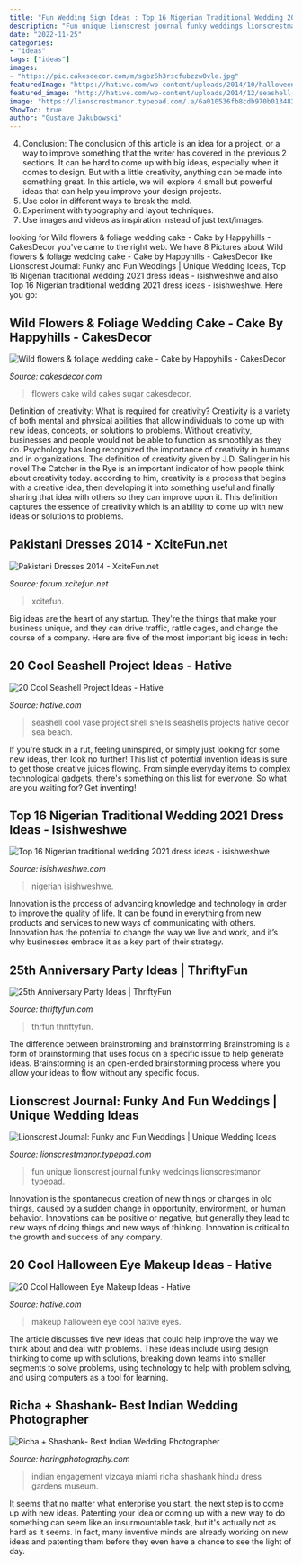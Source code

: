 ```yaml
---
title: "Fun Wedding Sign Ideas : Top 16 Nigerian Traditional Wedding 2021 Dress Ideas"
description: "Fun unique lionscrest journal funky weddings lionscrestmanor typepad"
date: "2022-11-25"
categories:
- "ideas"
tags: ["ideas"]
images:
- "https://pic.cakesdecor.com/m/sgbz6h3rscfubzzw0vle.jpg"
featuredImage: "https://hative.com/wp-content/uploads/2014/10/halloween-eye-makeup/9-halloween-eye-makeup-ideas.jpg"
featured_image: "http://hative.com/wp-content/uploads/2014/12/seashell-project-ideas/7-seashell-vase.jpg"
image: "https://lionscrestmanor.typepad.com/.a/6a010536fb8cdb970b01348285269b970c-600wi"
ShowToc: true
author: "Gustave Jakubowski"
---
```



4. Conclusion: The conclusion of this article is an idea for a project, or a way to improve something that the writer has covered in the previous 2 sections.
It can be hard to come up with big ideas, especially when it comes to design. But with a little creativity, anything can be made into something great. In this article, we will explore 4 small but powerful ideas that can help you improve your design projects.
1. Use color in different ways to break the mold.
2. Experiment with typography and layout techniques.
3. Use images and videos as inspiration instead of just text/images.

	

		
looking for Wild flowers &amp; foliage wedding cake - Cake by Happyhills - CakesDecor you've came to the right web. We have 8 Pictures about Wild flowers &amp; foliage wedding cake - Cake by Happyhills - CakesDecor like Lionscrest Journal: Funky and Fun Weddings | Unique Wedding Ideas, Top 16 Nigerian traditional wedding 2021 dress ideas - isishweshwe and also Top 16 Nigerian traditional wedding 2021 dress ideas - isishweshwe. Here you go:
		
    
## Wild Flowers &amp; Foliage Wedding Cake - Cake By Happyhills - CakesDecor

<img loading=lazy src="https://pic.cakesdecor.com/m/sgbz6h3rscfubzzw0vle.jpg" onerror="this.onerror=null;this.src='https://tse3.mm.bing.net/th?id=OIP.9xUhIVysMQixdF-uQmQDzQHaLW&amp;pid=15.1';" alt="Wild flowers &amp; foliage wedding cake - Cake by Happyhills - CakesDecor">

_Source: cakesdecor.com_

>flowers cake wild cakes sugar cakesdecor. 

	

Definition of creativity: What is required for creativity?
Creativity is a variety of both mental and physical abilities that allow individuals to come up with new ideas, concepts, or solutions to problems. Without creativity, businesses and people would not be able to function as smoothly as they do. Psychology has long recognized the importance of creativity in humans and in organizations. The definition of creativity given by J.D. Salinger in his novel The Catcher in the Rye is an important indicator of how people think about creativity today. according to him, creativity is a process that begins with a creative idea, then developing it into something useful and finally sharing that idea with others so they can improve upon it. This definition captures the essence of creativity which is an ability to come up with new ideas or solutions to problems.

    
## Pakistani Dresses 2014 - XciteFun.net

<img loading=lazy src="https://img.xcitefun.net/users/2014/01/348483,xcitefun-wedding-dresses-fashioncentral-pk-14.jpg" onerror="this.onerror=null;this.src='https://tse1.mm.bing.net/th?id=OIP.yzuQFdSG85XWMUZlZExp2QHaLH&amp;pid=15.1';" alt="Pakistani Dresses 2014 - XciteFun.net">

_Source: forum.xcitefun.net_

>xcitefun. 

	

Big ideas are the heart of any startup. They're the things that make your business unique, and they can drive traffic, rattle cages, and change the course of a company. Here are five of the most important big ideas in tech: 

    
## 20 Cool Seashell Project Ideas - Hative

<img loading=lazy src="http://hative.com/wp-content/uploads/2014/12/seashell-project-ideas/7-seashell-vase.jpg" onerror="this.onerror=null;this.src='https://tse3.mm.bing.net/th?id=OIP.aPfXizY4yijZISR7BdlsEAHaJ4&amp;pid=15.1';" alt="20 Cool Seashell Project Ideas - Hative">

_Source: hative.com_

>seashell cool vase project shell shells seashells projects hative decor sea beach. 

	

If you're stuck in a rut, feeling uninspired, or simply just looking for some new ideas, then look no further! This list of potential invention ideas is sure to get those creative juices flowing. From simple everyday items to complex technological gadgets, there's something on this list for everyone. So what are you waiting for? Get inventing!

    
## Top 16 Nigerian Traditional Wedding 2021 Dress Ideas - Isishweshwe

<img loading=lazy src="https://isishweshwe.com/wp-content/uploads/2021/04/nigerian-traditional-wedding-dresses-2021-3.jpg" onerror="this.onerror=null;this.src='https://tse3.mm.bing.net/th?id=OIP.uHBmHzr7JgxuYODmJVOACwHaJQ&amp;pid=15.1';" alt="Top 16 Nigerian traditional wedding 2021 dress ideas - isishweshwe">

_Source: isishweshwe.com_

>nigerian isishweshwe. 

	

Innovation is the process of advancing knowledge and technology in order to improve the quality of life. It can be found in everything from new products and services to new ways of communicating with others. Innovation has the potential to change the way we live and work, and it’s why businesses embrace it as a key part of their strategy.

    
## 25th Anniversary Party Ideas | ThriftyFun

<img loading=lazy src="https://img.thrfun.com/img/003/237/memorytree2_l.jpg" onerror="this.onerror=null;this.src='https://tse2.mm.bing.net/th?id=OIP.J5vKZ4D_9nKikcJH1wBDrgHaKu&amp;pid=15.1';" alt="25th Anniversary Party Ideas | ThriftyFun">

_Source: thriftyfun.com_

>thrfun thriftyfun. 

	

The difference between brainstroming and brainstorming
Brainstroming is a form of brainstorming that uses focus on a specific issue to help generate ideas. Brainstorming is an open-ended brainstorming process where you allow your ideas to flow without any specific focus.

    
## Lionscrest Journal: Funky And Fun Weddings | Unique Wedding Ideas

<img loading=lazy src="https://lionscrestmanor.typepad.com/.a/6a010536fb8cdb970b01348285269b970c-600wi" onerror="this.onerror=null;this.src='https://tse3.mm.bing.net/th?id=OIP.UxDVxVQO8JdNMvJUmsFsbADLEy&amp;pid=15.1';" alt="Lionscrest Journal: Funky and Fun Weddings | Unique Wedding Ideas">

_Source: lionscrestmanor.typepad.com_

>fun unique lionscrest journal funky weddings lionscrestmanor typepad. 

	

Innovation is the spontaneous creation of new things or changes in old things, caused by a sudden change in opportunity, environment, or human behavior. Innovations can be positive or negative, but generally they lead to new ways of doing things and new ways of thinking. Innovation is critical to the growth and success of any company.

    
## 20 Cool Halloween Eye Makeup Ideas - Hative

<img loading=lazy src="https://hative.com/wp-content/uploads/2014/10/halloween-eye-makeup/9-halloween-eye-makeup-ideas.jpg" onerror="this.onerror=null;this.src='https://tse4.mm.bing.net/th?id=OIP.egBEcGOVwpl3WjWluc82QwHaK8&amp;pid=15.1';" alt="20 Cool Halloween Eye Makeup Ideas - Hative">

_Source: hative.com_

>makeup halloween eye cool hative eyes. 

	

The article discusses five new ideas that could help improve the way we think about and deal with problems. These ideas include using design thinking to come up with solutions, breaking down teams into smaller segments to solve problems, using technology to help with problem solving, and using computers as a tool for learning.

    
## Richa + Shashank- Best Indian Wedding Photographer

<img loading=lazy src="http://www.haringphotography.com/wp-content/uploads/2017/05/indian-engagement-photos-vizcaya-miami.jpg" onerror="this.onerror=null;this.src='https://tse4.mm.bing.net/th?id=OIP.PXr22w6hSw-9O2gDdEBD_QHaE8&amp;pid=15.1';" alt="Richa + Shashank- Best Indian Wedding Photographer">

_Source: haringphotography.com_

>indian engagement vizcaya miami richa shashank hindu dress gardens museum. 

	

It seems that no matter what enterprise you start, the next step is to come up with new ideas. Patenting your idea or coming up with a new way to do something can seem like an insurmountable task, but it's actually not as hard as it seems. In fact, many inventive minds are already working on new ideas and patenting them before they even have a chance to see the light of day.

